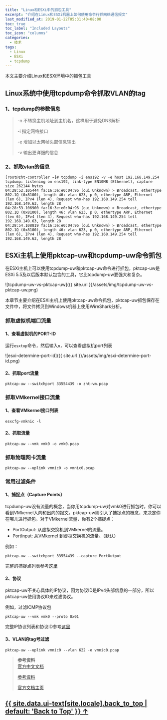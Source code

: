 ```yaml
---
title: "Linux和ESXi中的抓包工具"
excerpt: "介绍在Linux和ESXi机器上如何使用命令行抓网络通信报文"
last_modified_at: 2019-01-22T05:31:40+08:00
toc: true
toc_label: "Included Layouts"
toc_icon: "columns"
categories:
  - 技术
tags:
  - Linux
  - ESXi
  - tcpdump
---
```


本文主要介绍Linux和ESXi环境中的抓包工具
<!--more-->

## Linux系统中使用tcpdump命令抓取VLAN的tag

### 1、tcpdump的参数信息

>  -n    不转换主机地址到主机名，这样用于避免DNS解析 
>
>  -i    指定网络接口
>
>  -e    增加以太网帧头部信息输出
>
>  -v    输出更详细的信息
  
### 2、抓取vlan的信息
```shell
[root@zht-controller ~]# tcpdump -i ens192 -v -e host 192.168.149.254
tcpdump: listening on ens192, link-type EN10MB (Ethernet), capture size 262144 bytes
04:28:52.105444 fa:16:3e:e0:04:96 (oui Unknown) > Broadcast, ethertype 802.1Q (0x8100), length 46: vlan 623, p 0, ethertype ARP, Ethernet (len 6), IPv4 (len 4), Request who-has 192.168.149.254 tell 192.168.149.63, length 28
04:28:53.106900 fa:16:3e:e0:04:96 (oui Unknown) > Broadcast, ethertype 802.1Q (0x8100), length 46: vlan 623, p 0, ethertype ARP, Ethernet (len 6), IPv4 (len 4), Request who-has 192.168.149.254 tell 192.168.149.63, length 28
04:28:54.108819 fa:16:3e:e0:04:96 (oui Unknown) > Broadcast, ethertype 802.1Q (0x8100), length 46: vlan 623, p 0, ethertype ARP, Ethernet (len 6), IPv4 (len 4), Request who-has 192.168.149.254 tell 192.168.149.63, length 28
```

## ESXi主机上使用pktcap-uw和tcpdump-uw命令抓包

在ESXi主机上可以使用tcpdump-uw和pktcap-uw命令进行抓包，pktcap-uw是ESXi 5.5及以后版本默认包含的工具，它比tcpdump-uw要强大和复杂。

![tcpdump-uw-vs-pktcap-uw]({{ site.url }}/assets/img/tcpdump-uw-vs-pktcap-uw.png)

本章节主要介绍在ESXi主机上使用pktcap-uw命令抓包，pktcap-uw抓包保存在文件中，将文件拷贝到Windows机器上使用WireShark分析。

### 抓取虚拟机端口流量

#### 1、查看虚拟机的PORT-ID

运行`esxtop`命令，然后输入`n`，可以查看虚拟机port列表

![esxi-determine-port-id]({{ site.url }}/assets/img/esxi-determine-port-id.png)

#### 2、抓取port流量
```shell
pktcap-uw --switchport 33554439 -o zht-vm.pcap
```

### 抓取VMkernel接口流量

#### 1、查看VMkernel接口列表
```shell
esxcfg-vmknic -l
```

#### 2、抓取流量
```shell
pktcap-uw --vmk vmk0 -o vmk0.pcap
```

### 抓取物理网卡流量
```shell
pktcap-uw --uplink vmnic0 -o vmnic0.pcap
```

### 常用过滤条件

#### 1、捕捉点（Capture Points）

tcpdump-uw没有流量的概念，当你用tcpdump-uw对vmk0进行抓包时，你可以看到VMkernel入向和出向的报文。pktcap-uw则引入了捕捉点的概念，来决定你在哪儿进行抓包。对于VMkernel流量，你有2个捕捉点：

* PortOutput: 从虚拟交换机到VMkernel的流量。
* PortInput: 从VMkernel 到虚拟交换机的流量。（默认）

例如：
```shell
pktcap-uw --switchport 33554439 --capture PortOutput
```

完整的捕捉点列表参考[这里](https://docs.vmware.com/cn/VMware-vSphere/5.5/com.vmware.vsphere.networking.doc/GUID-33B3FDD7-0555-4D54-B9A9-CDBC827504DA.html)

#### 2、协议

pktcap-uw不关心具体的IP协议，因为协议ID是IPv4头部信息的一部分，所以pktcap-uw使用协议ID来过滤协议。

例如，过滤ICMP协议包
```shell
pktcap-uw --vmk vmk0 --proto 0x01
```

完整IP协议列表和协议ID参考[这里](https://en.wikipedia.org/wiki/List_of_IP_protocol_numbers)

#### 3、VLAN的tag号过滤
```shell
pktcap-uw --uplink vmnic0 --vlan 622 -o vmnic0.pcap
```

> **参考资料**  
> [官方中文文档](https://docs.vmware.com/cn/VMware-vSphere/6.5/com.vmware.vsphere.networking.doc/GUID-5CE50870-81A9-457E-BE56-C3FCEEF3D0D5.html)
>
> [参考资料](https://www.virten.net/2015/10/esxi-network-troubleshooting-with-tcpdump-uw-and-pktcap-uw/)
>
> [官方文档主页](https://docs.vmware.com/cn/VMware-vSphere/index.html)


<a href="#page-title" class="back-to-top">{{ site.data.ui-text[site.locale].back_to_top | default: 'Back to Top' }} &uarr;</a>
---
